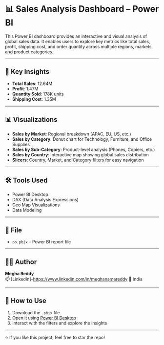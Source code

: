# 📊 Sales Analysis Dashboard – Power BI

This Power BI dashboard provides an interactive and visual analysis of global sales data. It enables users to explore key metrics like total sales, profit, shipping cost, and order quantity across multiple regions, markets, and product categories.

---

## 📌 Key Insights

- **Total Sales**: 12.64M  
- **Profit**: 1.47M  
- **Quantity Sold**: 178K units  
- **Shipping Cost**: 1.35M  

---

## 📊 Visualizations

- **Sales by Market**: Regional breakdown (APAC, EU, US, etc.)
- **Sales by Category**: Donut chart for Technology, Furniture, and Office Supplies
- **Sales by Sub-Category**: Product-level analysis (Phones, Copiers, etc.)
- **Sales by Country**: Interactive map showing global sales distribution
- **Slicers**: Country, Market, and Category filters for easy navigation

---

## 🛠️ Tools Used

- Power BI Desktop  
- DAX (Data Analysis Expressions)  
- Geo Map Visualizations  
- Data Modeling  

---

## 📂 File

- `po.pbix` – Power BI report file  

---

## 👩‍💻 Author

**Megha Reddy**  
📫 [LinkedIn]-https://www.linkedin.com/in/meghanamareddy 
📍 India

---

## 🚀 How to Use

1. Download the `.pbix` file
2. Open it using [Power BI Desktop](https://powerbi.microsoft.com/en-us/desktop/)
3. Interact with the filters and explore the insights

---

⭐️ If you like this project, feel free to star the repo!
